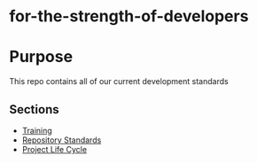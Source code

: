 # for-the-strength-of-developers

# Purpose
This repo contains all of our current development standards

## Sections

- [Training](./Training.md)
- [Repository Standards](./repositoryStandards.md)
- [Project Life Cycle](./ProjectLifeCycle.md)
